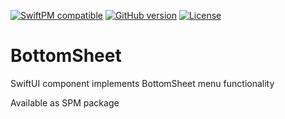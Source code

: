 [![SwiftPM compatible](https://img.shields.io/badge/SwiftPM-compatible-brightgreen.svg)](https://swift.org/package-manager/)
[![GitHub version](https://img.shields.io/github/v/release/temamarvel/BottomSheet?sort=semver)](https://github.com/temamarvel/BottomSheet/releases)
[![License](https://img.shields.io/github/license/temamarvel/BottomSheet)](https://github.com/lucaszischka/BottomSheet/blob/main/LICENSE.txt)

# BottomSheet
SwiftUI component implements BottomSheet menu functionality

Available as SPM package
